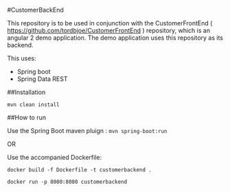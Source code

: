 #CustomerBackEnd

This repository is to be used in conjunction with the CustomerFrontEnd ( https://github.com/tordbjoe/CustomerFrontEnd ) repository, which is an angular 2 demo application.
The demo application uses this repository as its backend.

This uses:

* Spring boot
* Spring Data REST

##Installation

`mvn clean install`

##How to run

Use the Spring Boot maven pluign : `mvn spring-boot:run`

OR

Use the accompanied Dockerfile:

`docker build -f Dockerfile -t customerbackend .`

`docker run -p 8080:8080 customerbackend`

